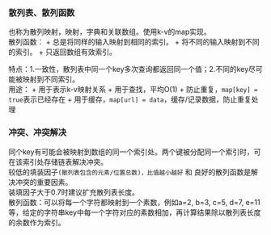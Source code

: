 ### 散列表、散列函数
   也称为散列映射，映射，字典和关联数组。使用k-v的map实现。</br>
   散列函数：
     + 总是将同样的输入映射到相同的索引。
     + 将不同的输入映射到不同的索引。
     + 只返回数组有效索引。
     
   特点：1.一致性，散列表中同一个key多次查询都返回同一个值；2.不同的key尽可能被映射到不同索引。</br>
   用途：
     + 用于表示k-v映射关系
     + 用于查找，平均O(1)
     + 防止重复，`map[key] = true`表示已经存在
     + 用于缓存，`map[url] = data`，缓存/记录数据，防止重复处理
### 冲突、冲突解决
   同个key有可能会被映射到数组的同一个索引处。两个键被分配同一个索引时，可在该索引处存储链表解决冲突。</br>
   较低的填装因子`(散列表包含的元素/位置总数)，比值越小越好` 和 良好的散列函数是解决冲突的重要因素。</br>
   装填因子大于0.7时建议扩充散列表长度。</br>
   散列函数：可以将每一个字符都映射到一个素数，例如a=2, b=3, c=5, d=7, e=11等，给定的字符串key中每一个字符对应的素数相加，再计算结果除以散列表长度的余数作为索引。
   
